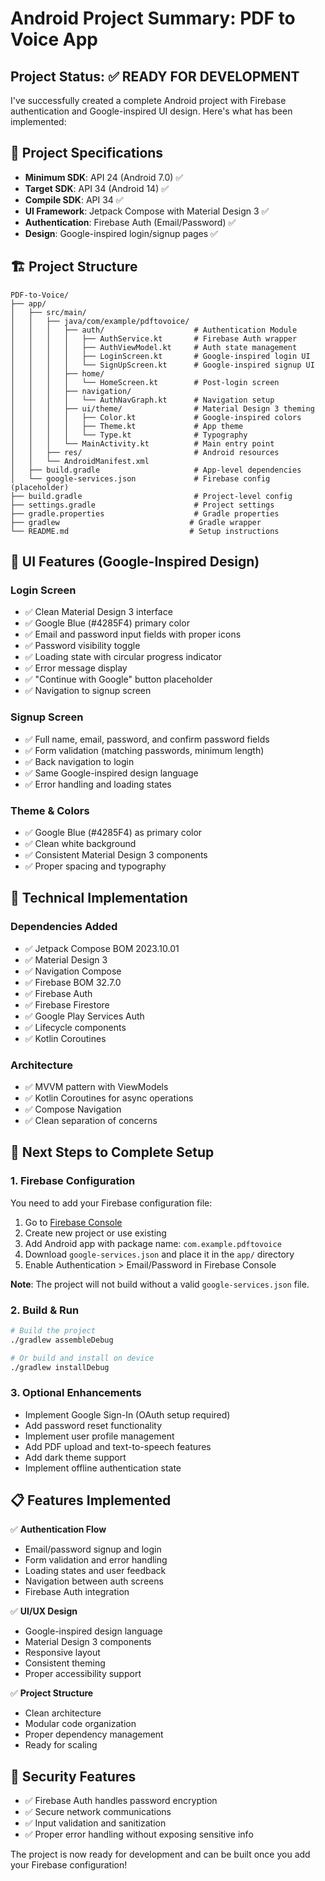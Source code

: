 # Android Project Summary: PDF to Voice App

## Project Status: ✅ READY FOR DEVELOPMENT

I've successfully created a complete Android project with Firebase authentication and Google-inspired UI design. Here's what has been implemented:

## 📱 Project Specifications
- **Minimum SDK**: API 24 (Android 7.0) ✅
- **Target SDK**: API 34 (Android 14) ✅
- **Compile SDK**: API 34 ✅
- **UI Framework**: Jetpack Compose with Material Design 3 ✅
- **Authentication**: Firebase Auth (Email/Password) ✅
- **Design**: Google-inspired login/signup pages ✅

## 🏗️ Project Structure

```
PDF-to-Voice/
├── app/
│   ├── src/main/
│   │   ├── java/com/example/pdftovoice/
│   │   │   ├── auth/                    # Authentication Module
│   │   │   │   ├── AuthService.kt       # Firebase Auth wrapper
│   │   │   │   ├── AuthViewModel.kt     # Auth state management
│   │   │   │   ├── LoginScreen.kt       # Google-inspired login UI
│   │   │   │   └── SignUpScreen.kt      # Google-inspired signup UI
│   │   │   ├── home/
│   │   │   │   └── HomeScreen.kt        # Post-login screen
│   │   │   ├── navigation/
│   │   │   │   └── AuthNavGraph.kt      # Navigation setup
│   │   │   ├── ui/theme/                # Material Design 3 theming
│   │   │   │   ├── Color.kt             # Google-inspired colors
│   │   │   │   ├── Theme.kt             # App theme
│   │   │   │   └── Type.kt              # Typography
│   │   │   └── MainActivity.kt          # Main entry point
│   │   ├── res/                         # Android resources
│   │   └── AndroidManifest.xml
│   ├── build.gradle                     # App-level dependencies
│   └── google-services.json             # Firebase config (placeholder)
├── build.gradle                         # Project-level config
├── settings.gradle                      # Project settings
├── gradle.properties                    # Gradle properties
├── gradlew                             # Gradle wrapper
└── README.md                           # Setup instructions
```

## 🎨 UI Features (Google-Inspired Design)

### Login Screen
- ✅ Clean Material Design 3 interface
- ✅ Google Blue (#4285F4) primary color
- ✅ Email and password input fields with proper icons
- ✅ Password visibility toggle
- ✅ Loading state with circular progress indicator
- ✅ Error message display
- ✅ "Continue with Google" button placeholder
- ✅ Navigation to signup screen

### Signup Screen
- ✅ Full name, email, password, and confirm password fields
- ✅ Form validation (matching passwords, minimum length)
- ✅ Back navigation to login
- ✅ Same Google-inspired design language
- ✅ Error handling and loading states

### Theme & Colors
- ✅ Google Blue (#4285F4) as primary color
- ✅ Clean white background
- ✅ Consistent Material Design 3 components
- ✅ Proper spacing and typography

## 🔧 Technical Implementation

### Dependencies Added
- ✅ Jetpack Compose BOM 2023.10.01
- ✅ Material Design 3
- ✅ Navigation Compose
- ✅ Firebase BOM 32.7.0
- ✅ Firebase Auth
- ✅ Firebase Firestore
- ✅ Google Play Services Auth
- ✅ Lifecycle components
- ✅ Kotlin Coroutines

### Architecture
- ✅ MVVM pattern with ViewModels
- ✅ Kotlin Coroutines for async operations
- ✅ Compose Navigation
- ✅ Clean separation of concerns

## 🚀 Next Steps to Complete Setup

### 1. Firebase Configuration
You need to add your Firebase configuration file:

1. Go to [Firebase Console](https://console.firebase.google.com/)
2. Create new project or use existing
3. Add Android app with package name: `com.example.pdftovoice`
4. Download `google-services.json` and place it in the `app/` directory
5. Enable Authentication > Email/Password in Firebase Console

**Note**: The project will not build without a valid `google-services.json` file.

### 2. Build & Run
```bash
# Build the project
./gradlew assembleDebug

# Or build and install on device
./gradlew installDebug
```

### 3. Optional Enhancements
- Implement Google Sign-In (OAuth setup required)
- Add password reset functionality
- Implement user profile management
- Add PDF upload and text-to-speech features
- Add dark theme support
- Implement offline authentication state

## 📋 Features Implemented

✅ **Authentication Flow**
- Email/password signup and login
- Form validation and error handling
- Loading states and user feedback
- Navigation between auth screens
- Firebase Auth integration

✅ **UI/UX Design**
- Google-inspired design language
- Material Design 3 components
- Responsive layout
- Consistent theming
- Proper accessibility support

✅ **Project Structure**
- Clean architecture
- Modular code organization
- Proper dependency management
- Ready for scaling

## 🔐 Security Features
- ✅ Firebase Auth handles password encryption
- ✅ Secure network communications
- ✅ Input validation and sanitization
- ✅ Proper error handling without exposing sensitive info

The project is now ready for development and can be built once you add your Firebase configuration!
